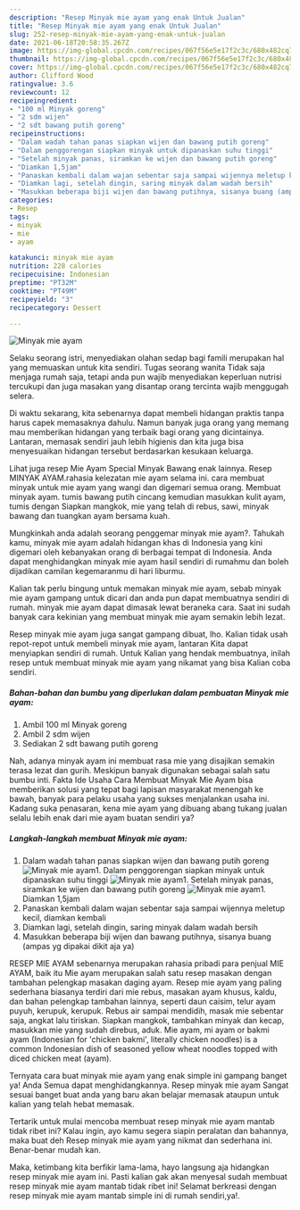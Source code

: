 ```yaml
---
description: "Resep Minyak mie ayam yang enak Untuk Jualan"
title: "Resep Minyak mie ayam yang enak Untuk Jualan"
slug: 252-resep-minyak-mie-ayam-yang-enak-untuk-jualan
date: 2021-06-18T20:58:35.267Z
image: https://img-global.cpcdn.com/recipes/067f56e5e17f2c3c/680x482cq70/minyak-mie-ayam-foto-resep-utama.jpg
thumbnail: https://img-global.cpcdn.com/recipes/067f56e5e17f2c3c/680x482cq70/minyak-mie-ayam-foto-resep-utama.jpg
cover: https://img-global.cpcdn.com/recipes/067f56e5e17f2c3c/680x482cq70/minyak-mie-ayam-foto-resep-utama.jpg
author: Clifford Wood
ratingvalue: 3.6
reviewcount: 12
recipeingredient:
- "100 ml Minyak goreng"
- "2 sdm wijen"
- "2 sdt bawang putih goreng"
recipeinstructions:
- "Dalam wadah tahan panas siapkan wijen dan bawang putih goreng"
- "Dalam penggorengan siapkan minyak untuk dipanaskan suhu tinggi"
- "Setelah minyak panas, siramkan ke wijen dan bawang putih goreng"
- "Diamkan 1,5jam"
- "Panaskan kembali dalam wajan sebentar saja sampai wijennya meletup kecil, diamkan kembali"
- "Diamkan lagi, setelah dingin, saring minyak dalam wadah bersih"
- "Masukkan beberapa biji wijen dan bawang putihnya, sisanya buang (ampas yg dipakai dikit aja ya)"
categories:
- Resep
tags:
- minyak
- mie
- ayam

katakunci: minyak mie ayam 
nutrition: 228 calories
recipecuisine: Indonesian
preptime: "PT32M"
cooktime: "PT49M"
recipeyield: "3"
recipecategory: Dessert

---
```



![Minyak mie ayam](https://img-global.cpcdn.com/recipes/067f56e5e17f2c3c/680x482cq70/minyak-mie-ayam-foto-resep-utama.jpg)

Selaku seorang istri, menyediakan olahan sedap bagi famili merupakan hal yang memuaskan untuk kita sendiri. Tugas seorang  wanita Tidak saja menjaga rumah saja, tetapi anda pun wajib menyediakan keperluan nutrisi tercukupi dan juga masakan yang disantap orang tercinta wajib menggugah selera.

Di waktu  sekarang, kita sebenarnya dapat membeli hidangan praktis tanpa harus capek memasaknya dahulu. Namun banyak juga orang yang memang mau memberikan hidangan yang terbaik bagi orang yang dicintainya. Lantaran, memasak sendiri jauh lebih higienis dan kita juga bisa menyesuaikan hidangan tersebut berdasarkan kesukaan keluarga. 

Lihat juga resep Mie Ayam Special Minyak Bawang enak lainnya. Resep MINYAK AYAM.rahasia kelezatan mie ayam selama ini. cara membuat minyak untuk mie ayam yang wangi dan digemari semua orang. Membuat minyak ayam. tumis bawang putih cincang kemudian masukkan kulit ayam, tumis dengan Siapkan mangkok, mie yang telah di rebus, sawi, minyak bawang dan tuangkan ayam bersama kuah.

Mungkinkah anda adalah seorang penggemar minyak mie ayam?. Tahukah kamu, minyak mie ayam adalah hidangan khas di Indonesia yang kini digemari oleh kebanyakan orang di berbagai tempat di Indonesia. Anda dapat menghidangkan minyak mie ayam hasil sendiri di rumahmu dan boleh dijadikan camilan kegemaranmu di hari liburmu.

Kalian tak perlu bingung untuk memakan minyak mie ayam, sebab minyak mie ayam gampang untuk dicari dan anda pun dapat membuatnya sendiri di rumah. minyak mie ayam dapat dimasak lewat beraneka cara. Saat ini sudah banyak cara kekinian yang membuat minyak mie ayam semakin lebih lezat.

Resep minyak mie ayam juga sangat gampang dibuat, lho. Kalian tidak usah repot-repot untuk membeli minyak mie ayam, lantaran Kita dapat menyiapkan sendiri di rumah. Untuk Kalian yang hendak membuatnya, inilah resep untuk membuat minyak mie ayam yang nikamat yang bisa Kalian coba sendiri.

<!--inarticleads1-->

##### Bahan-bahan dan bumbu yang diperlukan dalam pembuatan Minyak mie ayam:

1. Ambil 100 ml Minyak goreng
1. Ambil 2 sdm wijen
1. Sediakan 2 sdt bawang putih goreng


Nah, adanya minyak ayam ini membuat rasa mie yang disajikan semakin terasa lezat dan gurih. Meskipun banyak digunakan sebagai salah satu bumbu inti. Fakta Ide Usaha Cara Membuat Minyak Mie Ayam bisa memberikan solusi yang tepat bagi lapisan masyarakat menengah ke bawah, banyak para pelaku usaha yang sukses menjalankan usaha ini. Kadang suka penasaran, kena mie ayam yang dibuang abang tukang jualan selalu lebih enak dari mie ayam buatan sendiri ya? 

<!--inarticleads2-->

##### Langkah-langkah membuat Minyak mie ayam:

1. Dalam wadah tahan panas siapkan wijen dan bawang putih goreng
<img src="https://img-global.cpcdn.com/steps/495545d8acaa164a/160x128cq70/minyak-mie-ayam-langkah-memasak-1-foto.jpg" alt="Minyak mie ayam">1. Dalam penggorengan siapkan minyak untuk dipanaskan suhu tinggi
<img src="https://img-global.cpcdn.com/steps/c2d3c06d2c07eac3/160x128cq70/minyak-mie-ayam-langkah-memasak-2-foto.jpg" alt="Minyak mie ayam">1. Setelah minyak panas, siramkan ke wijen dan bawang putih goreng
<img src="https://img-global.cpcdn.com/steps/bfffa4b41d804df2/160x128cq70/minyak-mie-ayam-langkah-memasak-3-foto.jpg" alt="Minyak mie ayam">1. Diamkan 1,5jam
1. Panaskan kembali dalam wajan sebentar saja sampai wijennya meletup kecil, diamkan kembali
1. Diamkan lagi, setelah dingin, saring minyak dalam wadah bersih
1. Masukkan beberapa biji wijen dan bawang putihnya, sisanya buang (ampas yg dipakai dikit aja ya)


RESEP MIE AYAM sebenarnya merupakan rahasia pribadi para penjual MIE AYAM, baik itu Mie ayam merupakan salah satu resep masakan dengan tambahan pelengkap masakan daging ayam. Resep mie ayam yang paling sederhana biasanya terdiri dari mie rebus, masakan ayam khusus, kaldu, dan bahan pelengkap tambahan lainnya, seperti daun caisim, telur ayam puyuh, kerupuk, kerupuk. Rebus air sampai mendidih, masak mie sebentar saja, angkat lalu tiriskan. Siapkan mangkok, tambahkan minyak dan kecap, masukkan mie yang sudah direbus, aduk. Mie ayam, mi ayam or bakmi ayam (Indonesian for &#39;chicken bakmi&#39;, literally chicken noodles) is a common Indonesian dish of seasoned yellow wheat noodles topped with diced chicken meat (ayam). 

Ternyata cara buat minyak mie ayam yang enak simple ini gampang banget ya! Anda Semua dapat menghidangkannya. Resep minyak mie ayam Sangat sesuai banget buat anda yang baru akan belajar memasak ataupun untuk kalian yang telah hebat memasak.

Tertarik untuk mulai mencoba membuat resep minyak mie ayam mantab tidak ribet ini? Kalau ingin, ayo kamu segera siapin peralatan dan bahannya, maka buat deh Resep minyak mie ayam yang nikmat dan sederhana ini. Benar-benar mudah kan. 

Maka, ketimbang kita berfikir lama-lama, hayo langsung aja hidangkan resep minyak mie ayam ini. Pasti kalian gak akan menyesal sudah membuat resep minyak mie ayam mantab tidak ribet ini! Selamat berkreasi dengan resep minyak mie ayam mantab simple ini di rumah sendiri,ya!.

